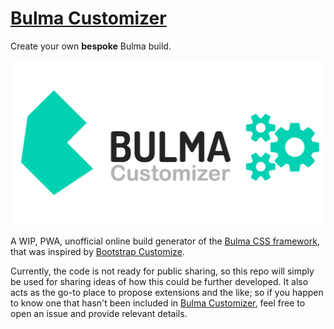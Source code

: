 # [Bulma Customizer](https://bulma-customizer.bstash.io/)

Create your own **bespoke** Bulma build.

[![Bulma Customizer &#8211; Create your own bespoke Bulma build](https://raw.githubusercontent.com/bstashio/bulma-customizer/master/assets/images/bulma-customizer-banner.png)](https://bulma-customizer.bstash.io/)

A WIP, PWA, unofficial online build generator of the [Bulma CSS framework](http://bulma.io),
that was inspired by [Bootstrap Customize](https://getbootstrap.com/customize/).

Currently, the code is not ready for public sharing, so this repo will simply 
be used for sharing ideas of how this could be further developed.  It also acts as the go-to place to propose extensions and the like; so if you happen to know one that hasn't been included in [Bulma Customizer](https://bulma-customizer.bstash.io/), feel free to open an issue and provide relevant details.